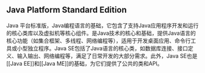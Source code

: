 ## Java Platform Standard Edition 
Java 平台标准版，Java编程语言的基础，它包含了支持Java应用程序开发和运行的核心类库以及虚拟机等核心组件。是Java技术的核心和基础，提供Java语言的核心功能（如集合框架、多线程、网络编程等），适用于开发桌面应用、命令行工具或小型独立程序。Java SE包括了Java语言的核心类，如数据库连接、接口定义、输入输出、网络编程等，满足了日常开发的大部分需求。此外，Java SE也是[[Java EE]]和[[Java ME]]的基础，为它们提供了公共的类和API。

